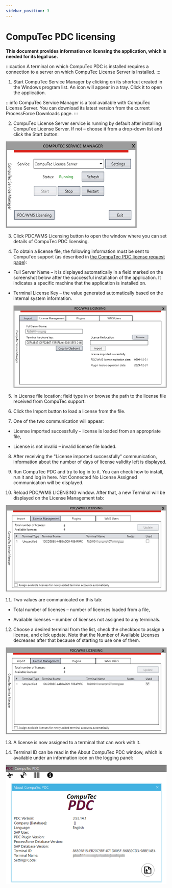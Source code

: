```yaml
---
sidebar_position: 3
---
```


# CompuTec PDC licensing

**This document provides information on licensing the application, which is needed for its legal use.**

:::caution
A terminal on which CompuTec PDC is installed requires a connection to a server on which CompuTec License Server is Installed.
:::

1. Start CompuTec Service Manager by clicking on its shortcut created in the Windows program list. An icon will appear in a tray. Click it to open the application.

:::info
CompuTec Service Manager is a tool available with CompuTec License Server. You can download its latest version from the current ProcessForce Downloads page.
:::

2. CompuTec License Server service is running by default after installing CompuTec License Server. If not – choose it from a drop-down list and click the Start button:

![PDC Licensing](./media/pdc-licensing/service-manager.png)

3. Click PDC/WMS Licensing button to open the window where you can set details of CompuTec PDC licensing.

4. To obtain a license file, the following information must be sent to CompuTec support (as described in [the CompuTec PDC license request page](./pdc-license-request.md)):

- Full Server Name – it is displayed automatically in a field marked on the screenshot below after the successful installation of the application. It indicates a specific machine that the application is installed on.

- Terminal License Key – the value generated automatically based on the internal system information.

  ![CompuTec License Server](./media/pdc-licensing/license-import.png)

5. In License file location: field type in or browse the path to the license file received from CompuTec support.

6. Click the Import button to load a license from the file.

7. One of the two communication will appear:

- License imported successfully – license is loaded from an appropriate file,

- License is not invalid – invalid license file loaded.

8. After receiving the "License imported successfully" communication, information about the number of days of license validity left is displayed.

9. Run CompuTec PDC and try to log in to it. You can check how to install, run it and log in here. Not Connected No License Assigned communication will be displayed.

10. Reload PDC/WMS LICENSING window. After that, a new Terminal will be displayed on the License Management tab:

![Not Assigned](./media/pdc-licensing/pdc-not-assigned.png)

11. Two values are communicated on this tab:

- Total number of licenses – number of licenses loaded from a file,

- Available licenses – number of licenses not assigned to any terminals.

12. Choose a desired terminal from the list, check the checkbox to assign a license, and click update. Note that the Number of Available Licenses decreases after that because of starting to use one of them.

![Assigned](./media/pdc-licensing/pdc-license-management-assigned.png)

13. A license is now assigned to a terminal that can work with it.

14. Terminal ID can be read in the About CompuTec PDC window, which is available under an information icon on the logging panel:

![About PDC](./media/pdc-licensing/pdc-about.png)
